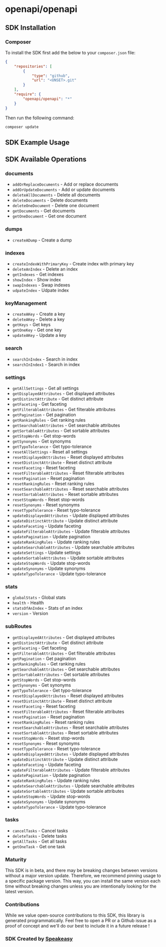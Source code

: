 # openapi/openapi

<!-- Start SDK Installation -->
## SDK Installation

### Composer

To install the SDK first add the below to your `composer.json` file:

```json
{
    "repositories": [
        {
            "type": "github",
            "url": "<UNSET>.git"
        }
    ],
    "require": {
        "openapi/openapi": "*"
    }
}
```

Then run the following command:

```bash
composer update
```
<!-- End SDK Installation -->

## SDK Example Usage
<!-- Start SDK Example Usage -->

<!-- End SDK Example Usage -->

<!-- Start SDK Available Operations -->
## SDK Available Operations


### documents

* `addOrReplaceDocuments` - Add or replace documents
* `addOrUpdateDocuments` - Add or update documents
* `deleteAllDocuments` - Delete all documents
* `deleteDocuments` - Delete documents
* `deleteOneDocument` - Delete one document
* `getDocuments` - Get documents
* `getOneDocument` - Get one document

### dumps

* `createADump` - Create a dump

### indexes

* `createIndexWithPrimaryKey` - Create index with primary key
* `deleteAnIndex` - Delete an index
* `getIndexes` - Get indexes
* `showIndex` - Show index
* `swapIndexes` - Swap indexes
* `udpateIndex` - Udpate index 

### keyManagement

* `createAKey` - Create a key
* `deleteAKey` - Delete a key
* `getKeys` - Get keys
* `getOneKey` - Get one key
* `updateAKey` - Update a key

### search

* `searchInIndex` - Search in index
* `searchInIndex1` - Search in index

### settings

* `getAllSettings` - Get all settings
* `getDisplayedAttributes` - Get displayed attributes
* `getDistinctAttribute` - Get distinct attribute
* `getFaceting` - Get faceting
* `getFilterableAttributes` - Get filterable attributes
* `getPagination` - Get pagination
* `getRankingRules` - Get ranking rules
* `getSearchableAttributes` - Get searchable attributes
* `getSortableAttributes` - Get sortable attributes
* `getStopWords` - Get stop-words
* `getSynonyms` - Get synonyms
* `getTypoTolerance` - Get typo-tolerance
* `resetAllSettings` - Reset all settings
* `resetDisplayedAttributes` - Reset displayed attributes
* `resetDistinctAttribute` - Reset distinct attribute
* `resetFaceting` - Reset faceting
* `resetFilterableAttributes` - Reset filterable attributes
* `resetPagination` - Reset pagination
* `resetRankingRules` - Reset ranking rules
* `resetSearchableAttributes` - Reset searchable attributes
* `resetSortableAttributes` - Reset sortable attributes
* `resetStopWords` - Reset stop-words
* `resetSynonyms` - Reset synonyms
* `resetTypoTolerance` - Reset typo-tolerance
* `updateDisplayedAttributes` - Update displayed attributes
* `updateDistinctAttribute` - Update distinct attribute
* `updateFaceting` - Update faceting
* `updateFilterableAttributes` - Update filterable attributes
* `updatePagination` - Update pagination
* `updateRankingRules` - Update ranking rules
* `updateSearchableAttributes` - Update searchable attributes
* `updateSettings` - Update settings
* `updateSortableAttributes` - Update sortable attributes
* `updateStopWords` - Update stop-words
* `updateSynonyms` - Update synonyms
* `updateTypoTolerance` - Update typo-tolerance

### stats

* `globalStats` - Global stats
* `health` - Health
* `statsOfAnIndex` - Stats of an index
* `version` - Version

### subRoutes

* `getDisplayedAttributes` - Get displayed attributes
* `getDistinctAttribute` - Get distinct attribute
* `getFaceting` - Get faceting
* `getFilterableAttributes` - Get filterable attributes
* `getPagination` - Get pagination
* `getRankingRules` - Get ranking rules
* `getSearchableAttributes` - Get searchable attributes
* `getSortableAttributes` - Get sortable attributes
* `getStopWords` - Get stop-words
* `getSynonyms` - Get synonyms
* `getTypoTolerance` - Get typo-tolerance
* `resetDisplayedAttributes` - Reset displayed attributes
* `resetDistinctAttribute` - Reset distinct attribute
* `resetFaceting` - Reset faceting
* `resetFilterableAttributes` - Reset filterable attributes
* `resetPagination` - Reset pagination
* `resetRankingRules` - Reset ranking rules
* `resetSearchableAttributes` - Reset searchable attributes
* `resetSortableAttributes` - Reset sortable attributes
* `resetStopWords` - Reset stop-words
* `resetSynonyms` - Reset synonyms
* `resetTypoTolerance` - Reset typo-tolerance
* `updateDisplayedAttributes` - Update displayed attributes
* `updateDistinctAttribute` - Update distinct attribute
* `updateFaceting` - Update faceting
* `updateFilterableAttributes` - Update filterable attributes
* `updatePagination` - Update pagination
* `updateRankingRules` - Update ranking rules
* `updateSearchableAttributes` - Update searchable attributes
* `updateSortableAttributes` - Update sortable attributes
* `updateStopWords` - Update stop-words
* `updateSynonyms` - Update synonyms
* `updateTypoTolerance` - Update typo-tolerance

### tasks

* `cancelTasks` - Cancel tasks
* `deleteTasks` - Delete tasks
* `getAllTasks` - Get all tasks
* `getOneTask` - Get one task
<!-- End SDK Available Operations -->

### Maturity

This SDK is in beta, and there may be breaking changes between versions without a major version update. Therefore, we recommend pinning usage
to a specific package version. This way, you can install the same version each time without breaking changes unless you are intentionally
looking for the latest version.

### Contributions

While we value open-source contributions to this SDK, this library is generated programmatically.
Feel free to open a PR or a Github issue as a proof of concept and we'll do our best to include it in a future release !

### SDK Created by [Speakeasy](https://docs.speakeasyapi.dev/docs/using-speakeasy/client-sdks)
